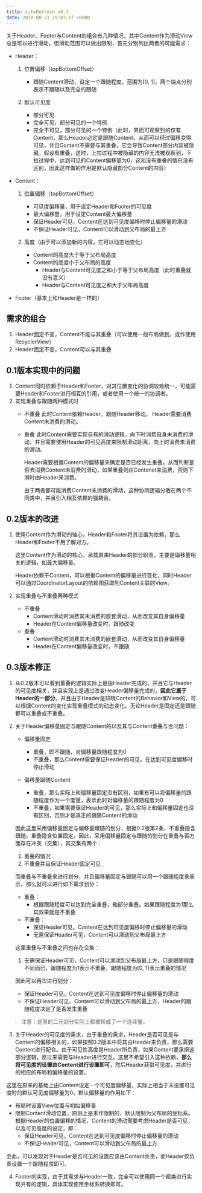 ```yaml
---
title: LiteRefresh v0.3
date: 2018-08-21 19:07:17 +0800
---
```


关于Header、Footer与Content的组合有几种情况，其中Content作为滑动View总是可以进行滑动，但滑动范围可以做出限制，首先分别列出两者的可能需求：

- Header：
    1. 位置偏移（topBottomOffset）
        + 跟随Content滑动，设定一个跟随程度，范围为[0, 1]，两个端点分别表示不跟随以及完全的跟随

    2. 默认可见度
        + 部分可见
        + 完全可见，部分可见的一个特例
        + 完全不可见，部分可见的一个特例（此时，界面可观察到的仅有Content，那么Header必定是跟随Content，从而可以经过偏移变得可见，并且Content不需要与其重叠，它会导致Content部分内容被隐藏。假设有重叠，这时，上拉过程中被隐藏的内容无法被观察到，下拉过程中，达到可见的Content偏移量为0，这和没有重叠的情形没有区别，因此这样做的作用是默认隐藏部分Content的内容）
- Content：
    1. 位置偏移（topBottomOffset）
        + 可见度偏移量，用于设定Header和Footer的可见度
        + 最大偏移量，用于设定Content最大偏移量
        - 保证Header可见，Content在达到可见度偏移时停止偏移量的滑动
        - 不保证Header可见，Content可以滑动到父布局的最上方

    2. 高度（由于可以添加新的内容，它可以动态地变化）
        + Content的高度大于等于父布局高度
        + Content的高度小于父布局的高度
            + Header与Content可见度之和小于等于父布局高度（此时重叠就没有意义）
            + Header与Content可见度之和大于父布局高度

- Footer（基本上和Header是一样的）

## 需求的组合
1. Header固定不变，Content不能与其重叠（可以使用一般布局做到，或作使用RecyclerView）
2. Header固定不变，Content可以与其重叠

## 0.1版本实现中的问题
1. Content同时依赖于Header和Footer，对其位置变化的协调较难统一，可能需要Header和Footer进行相互的引用，或者使用一个统一的协调者。
2. 实现重叠与跟随两种模式时
    + 不重叠
        此时Content依赖Header，跟随Header移动。
        Header需要消费Content未消费的滑动。
    + 重叠
        此时Content需要实现自有的滑动逻辑，向下时消费自身未消费的滑动，并且需要使用Header的可见高度来限制滑动距离，向上时消费未消费的滑动。

        Header需要根据Content的偏移量来确定是否已经发生重叠，从而判断是否去消费Content未消费的滑动，如果重叠则由Contenet来消费，否则下滑时由Header来消费。
        
        由于两者都可能消费Content未消费的滑动，这种协同逻辑分散在两个不同类中，并且引入相互依赖的强耦合。

## 0.2版本的改进
1. 使用Content作为滑动的轴心，Header和Footer将其设置为依赖，那么Header和Footer不用了解对方。

    这里Content作为滑动的核心，承载原来Header的部分职责，主要是偏移量相关的逻辑，如最大偏移量。

    Header依赖于Content，可以根据Content的偏移量进行变化，同时Header可以通过CoordinatorLayout的依赖图获取到Content关联的View。

2. 实现重叠与不重叠两种模式
    - 不重叠
        + Content滑动时消费其未消费的嵌套滑动，从而改变其自身偏移量
        + Header在Content偏移量改变时，跟随改变
    - 重叠
        + Content滑动时消费其未消费的嵌套滑动，从而改变其自身偏移量
        + Header在Content偏移量改变时，不跟随

## 0.3版本修正
1. 从0.2版本可以看到重叠的逻辑实际上是由Header完成的，并且它与Header的可见度相关，并且实现上是通过改变Header偏移量完成的，**因此它属于Header的一部分**。并且由于Header是知晓Content的Behavior和View的，可以根据Content的变化实现重叠模式的动态变化。无论Header是固定还是跟随都可以重叠或不重叠。

2. 关于Header偏移量固定与跟随Content的以及其与Content重叠与否问题：
    - 偏移量固定
        + 重叠，即不跟随，对偏移量跟随程度为0
        + 不重叠，那么Content需要保证Header的可见，在达到可见度偏移时停止滑动

    - 偏移量跟随Content
        + 重叠，那么实际上和偏移量固定没有区别，如果有可以将偏移量的跟随程度作为一个度量，表示此时对偏移量的跟随程度为0
        + 不重叠，如果需要保证Header的可见，那么实际上和偏移量固定也没有区别，否则才是真正的跟随Content的滑动

    因此这里采用偏移量固定与偏移量跟随的划分，根据0.2版第2条，不重叠隐含跟随，重叠隐含位置固定。因此，采用偏移量固定与跟随的划分在重叠与否方面存在冲突（交集），其交集有两个：

    1. 重叠的情况
    2. 不重叠并且保证Header固定可见

    而重叠与不重叠来进行划分，并且偏移量固定与跟随可以用一个跟随程度来表示，那么就可以进行如下需求划分：

    - 重叠：
        + 根据跟随程度可以达到完全重叠，和部分重叠。如果跟随程度为1那么其效果就是不重叠
    - 不重叠：
        + 保证Header可见，Content在达到可见度偏移时停止偏移量的滑动
        + 无需保证Header可见，Content可以滑动到父布局最上方

    这里重叠与不重叠之间也存在交集：

    1. 无需保证Header可见，Content可以滑动到父布局最上方，只是跟随程度不同而已，跟随程度为1表示不重叠，跟随程度为[0, 1)表示重叠的情况

    因此可以再次进行划分：

    - 保证Header可见，Content在达到可见度偏移时停止偏移量的滑动
    - 不保证Header可见，Content可以滑动到父布局的最上方，Header的跟随程度决定了是否发生重叠


> 注意：这里的二元划分实际上都被转成了一个连续量。
        

3. 关于Header的可见度的需求，由于重叠的需求，Header是否可见是与Content的偏移相关的，如果按照0.2版本中将其由Header来负责，那么需要Content进行配合。由于可见性高度是Header所负责，如果Content要承担这部分逻辑，反过来需要与Header进行交互。这里不希望引入这种依赖，**那么将可见度的设置由Content进行设置即可**，然后Header获取可见度，并进行的相应的布局和偏移量的设置。

这里在原来的基础上由Content设定一个可见度偏移量，实际上相当于未设置可见度时的默认可见度偏移量为0，默认偏移量的作用如下：

- 布局时设置View位置与初始偏移量
- 限制Content滑动位置，原则上是未作限制的，默认限制为父布局的坐标系。根据Header的位置偏移的情况，Content的滑动需要考虑Header是否可见，以及可见高度的设定，即：
    + 保证Header可见，Content在达到可见度偏移时停止偏移量的滑动
    + 不保证Header可见，Content可以滑动到父布局的最上方

至此，可以发现对于Header是否可见的设置应该由Content负责，而Header仅负责设置一个跟随程度即可。

4. Footer的实现，由于其需求与Header一致，完全可以使用同一个超类进行实现共有的逻辑，具体实现使用坐标系转换即可。
